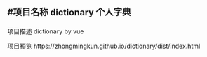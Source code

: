 <p style="font-size:20; font-weight:bold;">#项目名称 dictionary 个人字典 </p>
<p>项目描述 dictionary by vue</p>
<p>项目预览 https://zhongmingkun.github.io/dictionary/dist/index.html</p>
